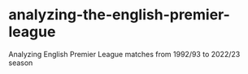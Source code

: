 # analyzing-the-english-premier-league
Analyzing English Premier League matches from 1992/93 to 2022/23 season
